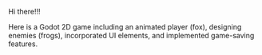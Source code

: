 Hi there!!! 

Here is a Godot 2D game including an animated player (fox), designing enemies (frogs), incorporated UI elements, and implemented game-saving features.
